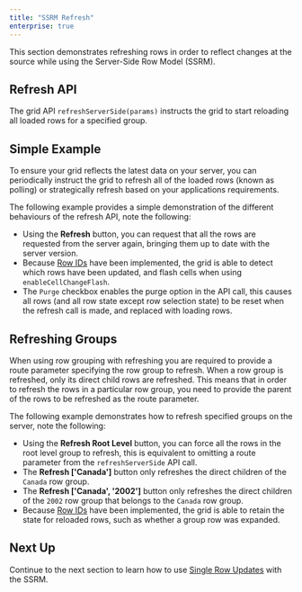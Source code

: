 ```yaml
---
title: "SSRM Refresh"
enterprise: true
---
```

This section demonstrates refreshing rows in order to reflect changes at the source while using the Server-Side Row Model (SSRM).

## Refresh API

The grid API `refreshServerSide(params)` instructs the grid to start reloading all loaded rows for a specified group.

<api-documentation source='grid-api/api.json' section='serverSideRowModel' names='["refreshServerSide"]' config='{"overrideBottomMargin":"0rem"}' ></api-documentation>


## Simple Example

To ensure your grid reflects the latest data on your server, you can periodically instruct the grid to refresh all of the loaded rows (known as polling) or strategically refresh based on your applications requirements.

The following example provides a simple demonstration of the different behaviours of the refresh API, note the following:
 - Using the <b>Refresh</b> button, you can request that all the rows are requested from the server again, bringing them up to date with the server version.
 - Because [Row IDs](/server-side-model-configuration/#providing-row-ids) have been implemented, the grid is able to detect which rows have been updated, and flash cells when using `enableCellChangeFlash`.
 - The `Purge` checkbox enables the purge option in the API call, this causes all rows (and all row state except row selection state) to be reset when the refresh call is made, and replaced with loading rows.


<grid-example title='Simple Example' name='refreshing-the-grid' type='generated' options='{ "enterprise": true, "exampleHeight": 615, "extras": ["alasql"], "modules": ["serverside", "rowgrouping"] }'></grid-example>

## Refreshing Groups

When using row grouping with refreshing you are required to provide a route parameter specifying the row group to refresh. When a row group is refreshed, only its direct child rows are refreshed. This means that in order to refresh the rows in a particular row group, you need to provide the parent of the rows to be refreshed as the route parameter.

The following example demonstrates how to refresh specified groups on the server, note the following:
 - Using the <b>Refresh Root Level</b> button, you can force all the rows in the root level group to refresh, this is equivalent to omitting a route parameter from the `refreshServerSide` API call.
 - The <b>Refresh ['Canada']</b> button only refreshes the direct children of the `Canada` row group.
 - The <b>Refresh ['Canada', '2002']</b> button only refreshes the direct children of the `2002` row group that belongs to the `Canada` row group.
 - Because [Row IDs](/server-side-model-configuration/#providing-row-ids) have been implemented, the grid is able to retain the state for reloaded rows, such as whether a group row was expanded. 

<grid-example title='Refreshing Groups' name='refreshing-the-groups' type='generated' options='{ "enterprise": true, "exampleHeight": 615, "extras": ["alasql"], "modules": ["serverside", "rowgrouping"] }'></grid-example>

## Next Up

Continue to the next section to learn how to use [Single Row Updates](/server-side-model-updating-single-row/) with the SSRM.

